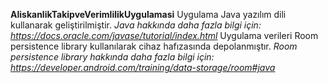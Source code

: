 **AliskanlikTakipveVerimlilikUygulamasi**
Uygulama Java yazılım dili kullanarak geliştirilmiştir.
*Java hakkında daha fazla bilgi için: https://docs.oracle.com/javase/tutorial/index.html*
Uygulama verileri Room persistence library kullanılarak cihaz hafızasında depolanmıştır.
*Room persistence library hakkında daha fazla bilgi için: https://developer.android.com/training/data-storage/room#java*

